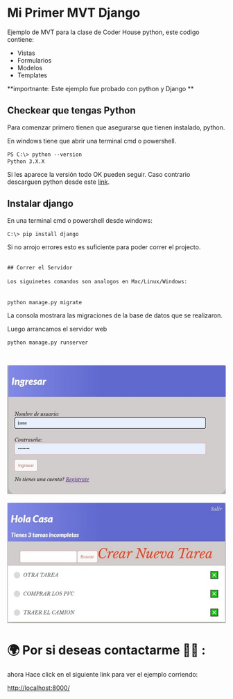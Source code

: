 # Mi Primer MVT Django

Ejemplo de MVT para la clase de Coder House python, este codigo contiene:
 - Vistas 
 - Formularios
 - Modelos
 - Templates

**importnante: Este ejemplo fue probado con python  y Django **

## Checkear que tengas Python

Para comenzar primero tienen que asegurarse que tienen instalado, python.

En windows tiene que abrir una terminal cmd o powershell.

```PS
PS C:\> python --version
Python 3.X.X 
```


Si les aparece la versión todo OK pueden seguir. Caso contrario descarguen python desde este [link](https://www.python.org/downloads/).

## Instalar django

En una terminal cmd o powershell desde windows:

```PS
C:\> pip install django
```


Si no arrojo errores esto es suficiente para poder correr el projecto.




```

## Correr el Servidor

Los siguinetes comandos son analogos en Mac/Linux/Windows:


python manage.py migrate
```
La consola mostrara las migraciones de la base de datos que se realizaron.

Luego arrancamos el servidor web

```bash
python manage.py runserver
```
<br/>

![](./ingreso1.JPG)
<br/><br/>
![](./ingreso2.JPG)



# 🌍 Por si deseas contactarme 👨‍💻 :

ahora Hace click en el siguiente link para ver el ejemplo corriendo: 

[http://localhost:8000/](http://localhost:8000/)

